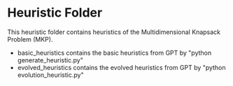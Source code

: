 # Heuristic Folder 
 
This heuristic folder contains heuristics of the Multidimensional Knapsack Problem (MKP). 

- basic_heuristics contains the basic heuristics from GPT by "python generate_heuristic.py"
- evolved_heuristics contains the evolved heuristics from GPT by "python evolution_heuristic.py"
